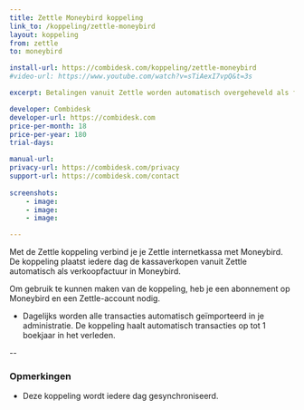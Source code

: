 ```yaml
---
title: Zettle Moneybird koppeling
link_to: /koppeling/zettle-moneybird
layout: koppeling
from: zettle
to: moneybird

install-url: https://combidesk.com/koppeling/zettle-moneybird
#video-url: https://www.youtube.com/watch?v=sTiAexI7vpQ&t=3s

excerpt: Betalingen vanuit Zettle worden automatisch overgeheveld als facturen in Moneybird. 

developer: Combidesk  
developer-url: https://combidesk.com
price-per-month: 18
price-per-year: 180
trial-days: 

manual-url: 
privacy-url: https://combidesk.com/privacy
support-url: https://combidesk.com/contact
      
screenshots:
    - image: 
    - image: 
    - image: 

---
```


Met de Zettle koppeling verbind je je Zettle internetkassa met Moneybird. De koppeling plaatst iedere dag de kassaverkopen vanuit Zettle automatisch als verkoopfactuur in Moneybird.

Om gebruik te kunnen maken van de koppeling, heb je een abonnement op Moneybird en een Zettle-account nodig.

* Dagelijks worden alle transacties automatisch geïmporteerd in je administratie. De koppeling haalt automatisch transacties op tot 1 boekjaar in het verleden.

--

### Opmerkingen
* Deze koppeling wordt iedere dag gesynchroniseerd.
